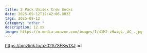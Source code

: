```yaml
---
title: 2 Pack Unisex Crew Socks
date: 2025-09-12T12:42:06.803Z
tags: 2025-09-12
Category: "other "
description: 12.xx
image: https://m.media-amazon.com/images/I/41M2-zHwigL._AC_.jpg
---
```

https://amzlink.to/az02SZSFKw1XJ  ad